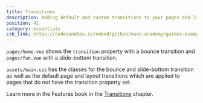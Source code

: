 ```yaml
---
title: Transitions
description: Adding default and custom transitions to your pages and layouts
position: 41
category: essentials
csb_link: https://codesandbox.io/embed/github/nuxt-academy/guides-examples/tree/master/03_features/05_transitions?
---
```


<example-intro></example-intro>

`pages/home.vue` shows the `transition` property with a bounce transition and `pages/fun.vue` with a slide-bottom transition.

`assets/main.css` has the classes for the bounce and slide-bottom transition as well as the default page and layout transitions which are applied to pages that do not have the transition property set.

<base-alert type="next">

Learn more in the Features book in the [Transitions](/guides/features/transitions) chapter.

</base-alert>

<code-sandbox :src="csb_link"></code-sandbox>
